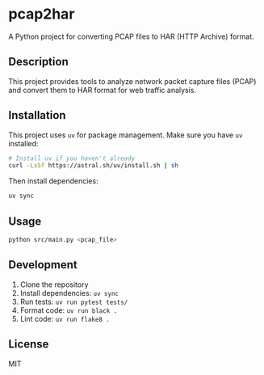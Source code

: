 # pcap2har

A Python project for converting PCAP files to HAR (HTTP Archive) format.

## Description

This project provides tools to analyze network packet capture files (PCAP) and convert them to HAR format for web traffic analysis.

## Installation

This project uses `uv` for package management. Make sure you have `uv` installed:

```bash
# Install uv if you haven't already
curl -LsSf https://astral.sh/uv/install.sh | sh
```

Then install dependencies:

```bash
uv sync
```

## Usage

```bash
python src/main.py <pcap_file>
```

## Development

1. Clone the repository
2. Install dependencies: `uv sync`
3. Run tests: `uv run pytest tests/`
4. Format code: `uv run black .`
5. Lint code: `uv run flake8 .`

## License

MIT 